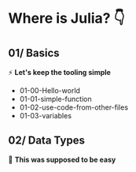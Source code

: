 # Where is Julia? 👇

## 01/ Basics 

⚡️ **Let's keep the tooling simple**

- 01-00-Hello-world
- 01-01-simple-function
- 01-02-use-code-from-other-files
- 01-03-variables


## 02/ Data Types

👊 **This was supposed to be easy**